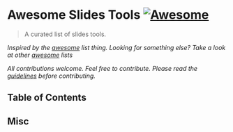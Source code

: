 # Awesome Slides Tools  [![Awesome](https://cdn.rawgit.com/sindresorhus/awesome/d7305f38d29fed78fa85652e3a63e154dd8e8829/media/badge.svg)](https://github.com/sindresorhus/awesome)

> A curated list of slides tools.

*Inspired by the [awesome](https://github.com/sindresorhus/awesome) list thing. Looking for something else? Take a look at other [awesome](https://github.com/sindresorhus/awesome) lists*

*All contributions welcome. Feel free to contribute. Please read the [guidelines](contributing.md) before contributing.*

## Table of Contents

## Misc

